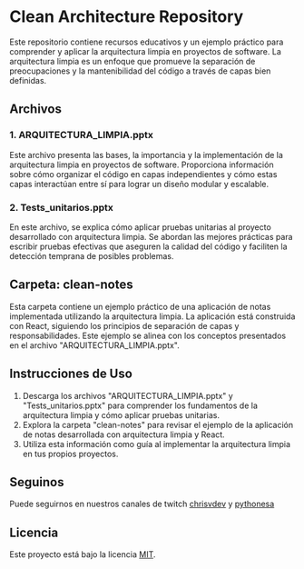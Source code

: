 # Clean Architecture Repository

Este repositorio contiene recursos educativos y un ejemplo práctico para comprender y aplicar la arquitectura limpia en proyectos de software. La arquitectura limpia es un enfoque que promueve la separación de preocupaciones y la mantenibilidad del código a través de capas bien definidas.

## Archivos

### 1. ARQUITECTURA_LIMPIA.pptx

Este archivo presenta las bases, la importancia y la implementación de la arquitectura limpia en proyectos de software. Proporciona información sobre cómo organizar el código en capas independientes y cómo estas capas interactúan entre sí para lograr un diseño modular y escalable.

### 2. Tests_unitarios.pptx

En este archivo, se explica cómo aplicar pruebas unitarias al proyecto desarrollado con arquitectura limpia. Se abordan las mejores prácticas para escribir pruebas efectivas que aseguren la calidad del código y faciliten la detección temprana de posibles problemas.

## Carpeta: clean-notes

Esta carpeta contiene un ejemplo práctico de una aplicación de notas implementada utilizando la arquitectura limpia. La aplicación está construida con React, siguiendo los principios de separación de capas y responsabilidades. Este ejemplo se alinea con los conceptos presentados en el archivo "ARQUITECTURA_LIMPIA.pptx".

## Instrucciones de Uso

1. Descarga los archivos "ARQUITECTURA_LIMPIA.pptx" y "Tests_unitarios.pptx" para comprender los fundamentos de la arquitectura limpia y cómo aplicar pruebas unitarias.
2. Explora la carpeta "clean-notes" para revisar el ejemplo de la aplicación de notas desarrollada con arquitectura limpia y React.
3. Utiliza esta información como guía al implementar la arquitectura limpia en tus propios proyectos.

## Seguinos

Puede seguirnos en nuestros canales de twitch [chrisvdev](https://twitch.tv/chrisvdev) y [pythonesa](https://twitch.tv/pythonesa)

## Licencia

Este proyecto está bajo la licencia [MIT](LICENSE).
